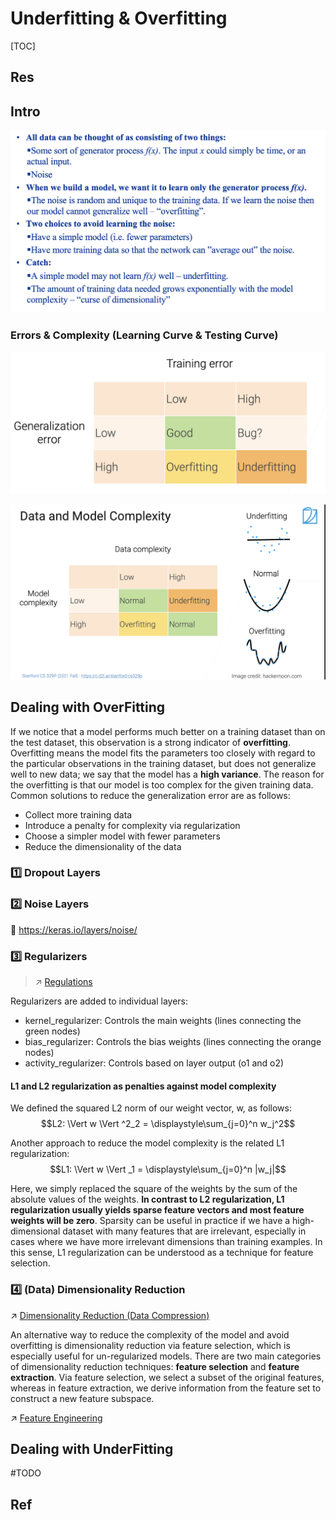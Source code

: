 # Underfitting & Overfitting

[TOC]



## Res



## Intro
![](../../../../../../../Assets/Pics/Screenshot%202023-07-07%20at%209.19.22%20AM.png)


### Errors & Complexity (Learning Curve & Testing Curve)
![Screenshot 2023-01-30 at 2.36.10 PM](../../../../../../../Assets/Pics/Screenshot%202023-01-30%20at%202.36.10%20PM.png)

![Screenshot 2023-01-30 at 2.37.22 PM](../../../../../../../Assets/Pics/Screenshot%202023-01-30%20at%202.37.22%20PM.png)



## Dealing with OverFitting
If we notice that a model performs much better on a training dataset than on the test dataset, this observation is a strong indicator of **overfitting**. Overfitting means the model fits the parameters too closely with regard to the particular observations in the training dataset, but does not generalize well to new data; we say that the model has a **high variance**. The reason for the overfitting is that our model is too complex for the given training data. Common solutions to reduce the generalization error are as follows:
- Collect more training data
- Introduce a penalty for complexity via regularization
- Choose a simpler model with fewer parameters
- Reduce the dimensionality of the data


### 1️⃣ Dropout Layers



### 2️⃣ Noise Layers
🔗 https://keras.io/layers/noise/



### 3️⃣ Regularizers
> ↗ [Regulations](Regulations.md)

Regularizers are added to individual layers:
- kernel_regularizer: Controls the main weights (lines connecting the green nodes)
- bias_regularizer: Controls the bias weights (lines connecting the orange nodes)
- activity_regularizer: Controls based on layer output (o1 and o2)


#### L1 and L2 regularization as penalties against model complexity

We defined the squared L2 norm of our weight vector, w, as follows:
$$L2: \Vert w \Vert ^2_2 = \displaystyle\sum_{j=0}^n w_j^2$$

Another approach to reduce the model complexity is the related L1 regularization:
$$L1: \Vert w \Vert _1 = \displaystyle\sum_{j=0}^n |w_j|$$

Here, we simply replaced the square of the weights by the sum of the absolute values of the weights. **In contrast to L2 regularization, L1 regularization usually yields sparse feature vectors and most feature weights will be zero**. Sparsity can be useful in practice if we have a high-dimensional dataset with many features that are irrelevant, especially in cases where we have more irrelevant dimensions than training examples. In this sense, L1 regularization can be understood as a technique for feature selection.


### 4️⃣ (Data) Dimensionality Reduction
↗ [Dimensionality Reduction (Data Compression)](../../../../📌%20Statistical%20Learning%20Theory/🗿%20Types%20of%20Classic%20ML%20Tasks%20&%20Statistical%20Machine%20Learning%20Methods/Unsupervised%20Learning/Dimensionality%20Reduction%20(Data%20Compression)/Dimensionality%20Reduction%20(Data%20Compression).md)

An alternative way to reduce the complexity of the model and avoid overfitting is dimensionality reduction via feature selection, which is especially useful for un-regularized models. There are two main categories of dimensionality reduction techniques: **feature selection** and **feature extraction**. Via feature selection, we select a subset of the original features, whereas in feature extraction, we derive information from the feature set to construct a new feature subspace.

↗ [Feature Engineering](../../../1️⃣%20Datasets%20Preparation/Data%20Preprocessing/Feature%20Engineering/Feature%20Engineering.md)



## Dealing with UnderFitting
#TODO 



## Ref
[Overfitting and Underfitting | Kaggle]: https://www.kaggle.com/code/ryanholbrook/overfitting-and-underfitting#

